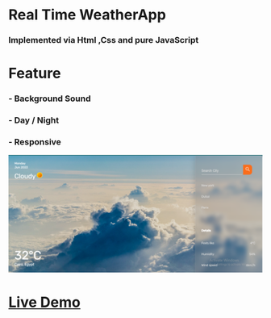 # Real Time WeatherApp
### Implemented via Html ,Css and pure JavaScript

# Feature
### - Background Sound 
### - Day / Night
### - Responsive

![screen shot](Home.png)

# [Live Demo](https://rawan-kh.github.io/WeatherApp/) 

